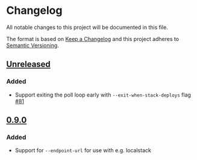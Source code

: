 # Changelog

All notable changes to this project will be documented in this file.

The format is based on [Keep a Changelog](http://keepachangelog.com/en/1.0.0/) and this project adheres to [Semantic Versioning](http://semver.org/spec/v2.0.0.html).

## [Unreleased]

### Added

- Support exiting the poll loop early with `--exit-when-stack-deploys` flag [#81]

## [0.9.0]

### Added

- Support for `--endpoint-url` for use with e.g. localstack


[Unreleased]: https://github.com/simonrw/rust-fitsio/compare/v0.9.0...HEAD
[0.9.0]: https://github.com/simonrw/rust-fitsio/compare/v0.8.0...v0.9.0
[#81]: https://github.com/simonrw/cftail/pull/81
